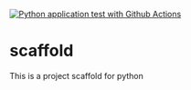 [![Python application test with Github Actions](https://github.com/lremson/scaffold/actions/workflows/pythonapp.yml/badge.svg)](https://github.com/lremson/scaffold/actions/workflows/pythonapp.yml)

# scaffold
This is a project scaffold for python
